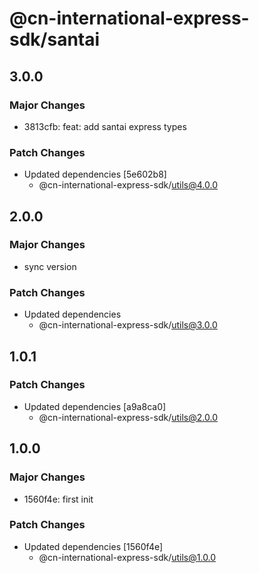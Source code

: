 # @cn-international-express-sdk/santai

## 3.0.0

### Major Changes

- 3813cfb: feat: add santai express types

### Patch Changes

- Updated dependencies [5e602b8]
  - @cn-international-express-sdk/utils@4.0.0

## 2.0.0

### Major Changes

- sync version

### Patch Changes

- Updated dependencies
  - @cn-international-express-sdk/utils@3.0.0

## 1.0.1

### Patch Changes

- Updated dependencies [a9a8ca0]
  - @cn-international-express-sdk/utils@2.0.0

## 1.0.0

### Major Changes

- 1560f4e: first init

### Patch Changes

- Updated dependencies [1560f4e]
  - @cn-international-express-sdk/utils@1.0.0
